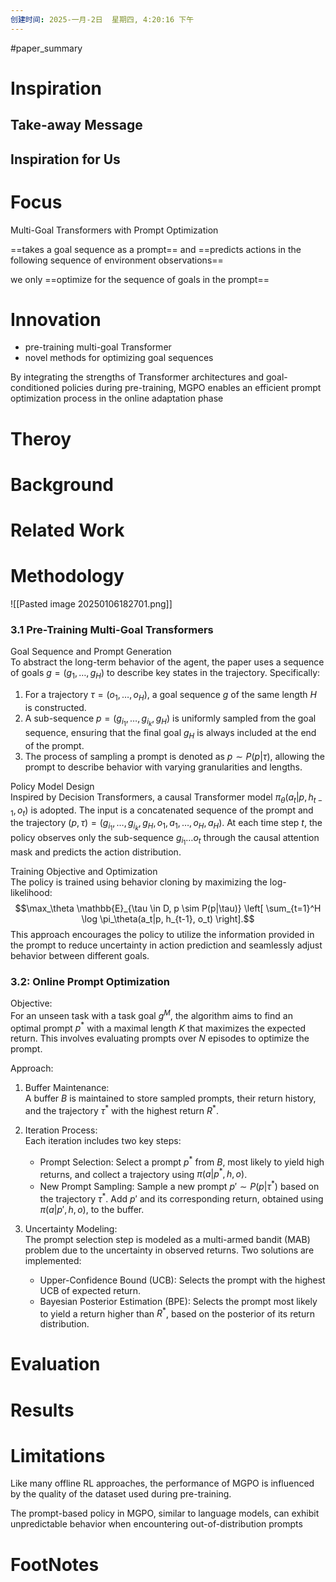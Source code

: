 ```yaml
---
创建时间: 2025-一月-2日  星期四, 4:20:16 下午
---
```

#paper_summary 

# Inspiration


## Take-away Message




## Inspiration for Us





# Focus
Multi-Goal Transformers with Prompt Optimization

==takes a goal sequence as a prompt== and ==predicts actions in the following sequence of environment observations==

we only ==optimize for the sequence of goals in the prompt==

# Innovation
- pre-training multi-goal Transformer
- novel methods for optimizing goal sequences

By integrating the strengths of Transformer architectures and goal-conditioned policies during pre-training, MGPO enables an efficient prompt optimization process in the online adaptation phase

# Theroy



# Background



# Related Work




# Methodology
![[Pasted image 20250106182701.png]]


### 3.1 Pre-Training Multi-Goal Transformers

Goal Sequence and Prompt Generation  
To abstract the long-term behavior of the agent, the paper uses a sequence of goals $g = (g_1, \dots, g_H)$ to describe key states in the trajectory. Specifically:
1. For a trajectory $\tau = (o_1, \dots, o_H)$, a goal sequence $g$ of the same length $H$ is constructed.
2. A sub-sequence $p = (g_{i_1}, \dots, g_{i_k}, g_H)$ is uniformly sampled from the goal sequence, ensuring that the final goal $g_H$ is always included at the end of the prompt.
3. The process of sampling a prompt is denoted as $p \sim P(p|\tau)$, allowing the prompt to describe behavior with varying granularities and lengths.

Policy Model Design  
Inspired by Decision Transformers, a causal Transformer model $\pi_\theta(a_t|p, h_{t-1}, o_t)$ is adopted. The input is a concatenated sequence of the prompt and the trajectory $(p, \tau) = (g_{i_1}, \dots, g_{i_k}, g_H, o_1, a_1, \dots, o_H, a_H)$. At each time step $t$, the policy observes only the sub-sequence $g_{i_1} \dots o_t$ through the causal attention mask and predicts the action distribution.

Training Objective and Optimization  
The policy is trained using behavior cloning by maximizing the log-likelihood:
$$\max_\theta \mathbb{E}_{\tau \in D, p \sim P(p|\tau)} \left[ \sum_{t=1}^H \log \pi_\theta(a_t|p, h_{t-1}, o_t) \right].$$
This approach encourages the policy to utilize the information provided in the prompt to reduce uncertainty in action prediction and seamlessly adjust behavior between different goals.


### 3.2: Online Prompt Optimization

Objective:  
For an unseen task with a task goal $g^M$, the algorithm aims to find an optimal prompt $p^*$ with a maximal length $K$ that maximizes the expected return. This involves evaluating prompts over $N$ episodes to optimize the prompt.

Approach:  
1. Buffer Maintenance:  
   A buffer $B$ is maintained to store sampled prompts, their return history, and the trajectory $\tau^*$ with the highest return $R^*$.

2. Iteration Process:  
   Each iteration includes two key steps:
   - Prompt Selection: Select a prompt $p^*$ from $B$, most likely to yield high returns, and collect a trajectory using $\pi(a|p^*, h, o)$.
   - New Prompt Sampling: Sample a new prompt $p' \sim P(p|\tau^*)$ based on the trajectory $\tau^*$. Add $p'$ and its corresponding return, obtained using $\pi(a|p', h, o)$, to the buffer.

3. Uncertainty Modeling:  
   The prompt selection step is modeled as a multi-armed bandit (MAB) problem due to the uncertainty in observed returns. Two solutions are implemented:
   - Upper-Confidence Bound (UCB): Selects the prompt with the highest UCB of expected return.
   - Bayesian Posterior Estimation (BPE): Selects the prompt most likely to yield a return higher than $R^*$, based on the posterior of its return distribution.


# Evaluation



# Results



# Limitations
Like many offline RL approaches, the performance of MGPO is influenced by the quality of the dataset used during pre-training.

The prompt-based policy in MGPO, similar to language models, can exhibit unpredictable behavior when encountering out-of-distribution prompts

# FootNotes
